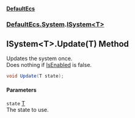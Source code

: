 #### [DefaultEcs](DefaultEcs.md 'DefaultEcs')
### [DefaultEcs.System](DefaultEcs.md#DefaultEcs_System 'DefaultEcs.System').[ISystem&lt;T&gt;](ISystem_T_.md 'DefaultEcs.System.ISystem&lt;T&gt;')
## ISystem&lt;T&gt;.Update(T) Method
Updates the system once.  
Does nothing if [IsEnabled](ISystem_T__IsEnabled.md 'DefaultEcs.System.ISystem&lt;T&gt;.IsEnabled') is false.  
```csharp
void Update(T state);
```
#### Parameters
<a name='DefaultEcs_System_ISystem_T__Update(T)_state'></a>
`state` [T](ISystem_T_.md#DefaultEcs_System_ISystem_T__T 'DefaultEcs.System.ISystem&lt;T&gt;.T')  
The state to use.
  
